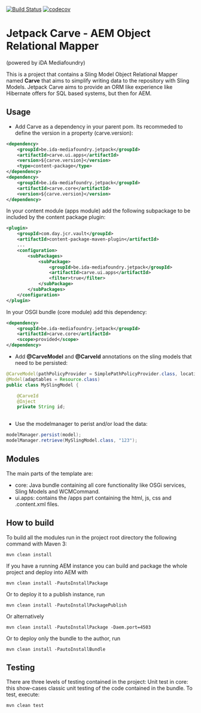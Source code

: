 [![Build Status](https://travis-ci.org/ida-mediafoundry/jetpack-carve.svg?branch=master)](https://travis-ci.org/ida-mediafoundry/jetpack-carve) [![codecov](https://codecov.io/gh/ida-mediafoundry/jetpack-carve/branch/master/graph/badge.svg)](https://codecov.io/gh/ida-mediafoundry/jetpack-carve)

# Jetpack Carve - AEM Object Relational Mapper
(powered by iDA Mediafoundry)

This is a project that contains a Sling Model Object Relational Mapper named **Carve** that aims 
to simplify writing data to the repository with Sling Models. Jetpack Carve aims to provide an ORM like experience 
like Hibernate offers for SQL based systems, but then for AEM.

## Usage

* Add Carve as a dependency in your parent pom. Its recommeded to define the version in a property (carve.version):

```xml
<dependency>
    <groupId>be.ida-mediafoundry.jetpack</groupId>
    <artifactId>carve.ui.apps</artifactId>
    <version>${carve.version}</version>
    <type>content-package</type>
</dependency>
<dependency>
    <groupId>be.ida-mediafoundry.jetpack</groupId>
    <artifactId>carve.core</artifactId>
    <version>${carve.version}</version>
</dependency>
```

In your content module (apps module) add the following subpackage to be included by the content package plugin:

```xml
<plugin>
    <groupId>com.day.jcr.vault</groupId>
    <artifactId>content-package-maven-plugin</artifactId>
    ...
    <configuration>
        <subPackages>
            <subPackage>
                <groupId>be.ida-mediafoundry.jetpack</groupId>
                <artifactId>carve.ui.apps</artifactId>
                <filter>true</filter>
            </subPackage>
        </subPackages>
    </configuration>
</plugin>
```

In your OSGI bundle (core module) add this dependency:

```xml
<dependency>
    <groupId>be.ida-mediafoundry.jetpack</groupId>
    <artifactId>carve.core</artifactId>
    <scope>provided</scope>
</dependency>
```

* Add **@CarveModel** and **@CarveId** annotations on the sling models that need to be persisted:

```java
@CarveModel(pathPolicyProvider = SimplePathPolicyProvider.class, location = "/content/data")
@Model(adaptables = Resource.class)
public class MySlingModel {

    @CarveId
    @Inject
    private String id;
   
```

* Use the modelmanager to perist and/or load the data:

```java
modelManager.persist(model);
modelManager.retrieve(MySlingModel.class, "123");
```

## Modules

The main parts of the template are:

* core: Java bundle containing all core functionality like OSGi services, Sling Models and WCMCommand.
* ui.apps: contains the /apps part containing the html, js, css and .content.xml files.

## How to build

To build all the modules run in the project root directory the following command with Maven 3:

    mvn clean install

If you have a running AEM instance you can build and package the whole project and deploy into AEM with  

    mvn clean install -PautoInstallPackage

Or to deploy it to a publish instance, run

    mvn clean install -PautoInstallPackagePublish

Or alternatively

    mvn clean install -PautoInstallPackage -Daem.port=4503

Or to deploy only the bundle to the author, run

    mvn clean install -PautoInstallBundle

## Testing

There are three levels of testing contained in the project:
Unit test in core: this show-cases classic unit testing of the code contained in the bundle. To test, execute:

    mvn clean test
